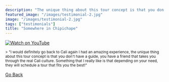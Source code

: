 ```yaml
---
description: "The unique thing about this tour concept is that you don't have a guide, you have a friend"
featured_image: "/images/testimonial-2.jpg"
image: "/images/testimonial-2.jpg"
tags: ["testimonials"]
title: "Somewhere in Chipichape"
---
```


[![Watch on YouTube](/images/testimonial-2-cover.png)](../testimonial-2/testimonial-2.html)

<small>
> "I would definitely go back to Cali again I had an amazing experience, the unique thing about this tour concept is that you don't have a guide, you have a friend that takes you through the real Cali culture. Something that I really like is that depending on your need, they will schedule a tour that fits you the best!"
</small>

[Go Back](<javascript:history.go(-1)>)
